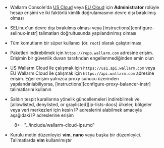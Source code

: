 * Wallarm Console'da [US Cloud](https://us1.my.wallarm.com/) veya [EU Cloud](https://my.wallarm.com/) için **Administrator** rolüyle hesap erişimi ve iki faktörlü kimlik doğrulamasının devre dışı bırakılmış olması
* SELinux'un devre dışı bırakılmış olması veya [instructions][configure-selinux-instr] talimatları doğrultusunda yapılandırılmış olması
* Tüm komutların bir süper kullanıcı (ör. `root`) olarak çalıştırılması
* Paketleri indirebilmek için `https://repo.wallarm.com` adresine erişim. Erişimin bir güvenlik duvarı tarafından engellenmediğinden emin olun
* US Wallarm Cloud ile çalışmak için `https://us1.api.wallarm.com` veya EU Wallarm Cloud ile çalışmak için `https://api.wallarm.com` adresine erişim. Eğer erişim yalnızca proxy sunucu üzerinden yapılandırılabiliyorsa, [instructions][configure-proxy-balancer-instr] talimatlarını kullanın
* Saldırı tespit kurallarına yönelik güncellemeleri indirebilmek ve [allowlisted, denylisted, or graylisted][ip-lists-docs] ülkeler, bölgeler veya veri merkezleri için kesin IP adreslerini alabilmek amacıyla aşağıdaki IP adreslerine erişim
  
    --8<-- "../include/wallarm-cloud-ips.md"
* Kurulu metin düzenleyici **vim**, **nano** veya başka bir düzenleyici. Talimatlarda **vim** kullanılmıştır